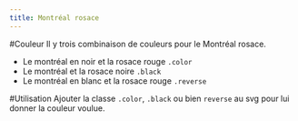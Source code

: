 ```yaml
---
title: Montréal rosace
---
```

 
#Couleur
Il y trois combinaison de couleurs pour le  Montréal rosace. 

* Le montréal en noir et la rosace rouge <code>.color</code>
* Le montréal et la rosace noire <code>.black</code>
* Le montréal en blanc et la rosace rouge <code>.reverse</code>

#Utilisation
Ajouter la classe <code>.color</code>, <code>.black</code> ou bien <code>reverse</code> au svg pour lui donner la couleur voulue.